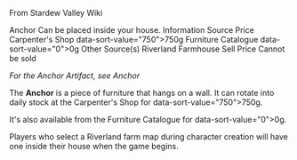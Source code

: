 From Stardew Valley Wiki

Anchor Can be placed inside your house. Information Source Price Carpenter's Shop data-sort-value="750"&gt;750g Furniture Catalogue data-sort-value="0"&gt;0g Other Source(s) Riverland Farmhouse Sell Price Cannot be sold

*For the Anchor Artifact, see Anchor*

The **Anchor** is a piece of furniture that hangs on a wall. It can rotate into daily stock at the Carpenter's Shop for data-sort-value="750"&gt;750g.

It's also available from the Furniture Catalogue for data-sort-value="0"&gt;0g.

Players who select a Riverland farm map during character creation will have one inside their house when the game begins.